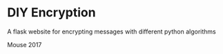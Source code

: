 # DIY Encryption
A flask website for encrypting messages with different python algorithms

Mouse 2017